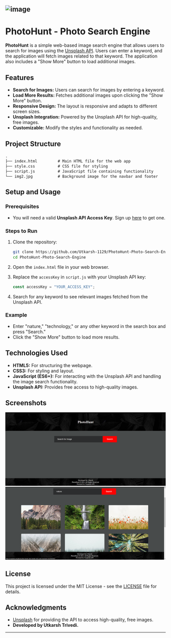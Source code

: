 ![image](https://github.com/user-attachments/assets/342f0675-dd11-4d6f-9cbf-40d1347bb467)
---

# PhotoHunt - Photo Search Engine

**PhotoHunt** is a simple web-based image search engine that allows users to search for images using the [Unsplash API](https://unsplash.com/developers). Users can enter a keyword, and the application will fetch images related to that keyword. The application also includes a "Show More" button to load additional images.

## Features

- **Search for Images:** Users can search for images by entering a keyword.
- **Load More Results:** Fetches additional images upon clicking the "Show More" button.
- **Responsive Design:** The layout is responsive and adapts to different screen sizes.
- **Unsplash Integration:** Powered by the Unsplash API for high-quality, free images.
- **Customizable:** Modify the styles and functionality as needed.

## Project Structure

```plaintext
.
├── index.html         # Main HTML file for the web app
├── style.css          # CSS file for styling
├── script.js          # JavaScript file containing functionality
└── img2.jpg           # Background image for the navbar and footer
```

## Setup and Usage

### Prerequisites
- You will need a valid **Unsplash API Access Key**. Sign up [here](https://unsplash.com/developers) to get one.

### Steps to Run

1. Clone the repository:
   ```bash
   git clone https://github.com/Utkarsh-1129/PhotoHunt-Photo-Search-Engine.git
   cd PhotoHunt-Photo-Search-Engine
   ```

2. Open the `index.html` file in your web browser.

3. Replace the `accessKey` in `script.js` with your Unsplash API key:
   ```javascript
   const accessKey = "YOUR_ACCESS_KEY";
   ```

4. Search for any keyword to see relevant images fetched from the Unsplash API.

### Example
- Enter "nature," "technology," or any other keyword in the search box and press "Search."
- Click the "Show More" button to load more results.

## Technologies Used

- **HTML5:** For structuring the webpage.
- **CSS3:** For styling and layout.
- **JavaScript (ES6+):** For interacting with the Unsplash API and handling the image search functionality.
- **Unsplash API:** Provides free access to high-quality images.

## Screenshots

![PhotoHunt Search Screenshot](Screenshot1.png)
![PhotoHunt Result Screenshot](Screenshot2.png)


## License

This project is licensed under the MIT License - see the [LICENSE](LICENSE) file for details.

## Acknowledgments

- [Unsplash](https://unsplash.com) for providing the API to access high-quality, free images.
- **Developed by Utkarsh Trivedi.**


---
